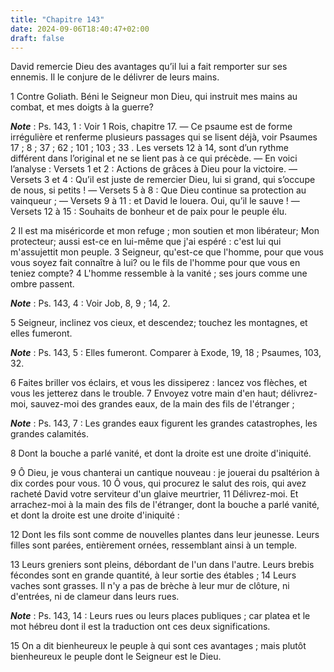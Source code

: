 ```yaml
---
title: "Chapitre 143"
date: 2024-09-06T18:40:47+02:00
draft: false
---
```



David remercie Dieu des avantages qu’il lui a fait remporter sur ses ennemis.
Il le conjure de le délivrer de leurs mains.


1 Contre Goliath. Béni le Seigneur mon Dieu, qui instruit mes mains au combat, et mes doigts à la guerre?

***Note*** :  Ps. 143, 1 : Voir 1 Rois, chapitre 17. ― Ce psaume est de forme irrégulière et renferme plusieurs passages qui se lisent déjà, voir Psaumes 17 ; 8 ; 37 ; 62 ; 101 ; 103 ; 33 . Les versets 12 à 14, sont d’un rythme différent dans l’original et ne se lient pas à ce qui précède. ― En voici l’analyse : Versets 1 et 2 : Actions de grâces à Dieu pour la victoire. ― Versets 3 et 4 : Qu’il est juste de remercier Dieu, lui si grand, qui s’occupe de nous, si petits ! ― Versets 5 à 8 : Que Dieu continue sa protection au vainqueur ; ― Versets 9 à 11 : et David le louera. Oui, qu’il le sauve ! ― Versets 12 à 15 : Souhaits de bonheur et de paix pour le peuple élu.


2 Il est ma miséricorde et mon refuge ; mon soutien et mon libérateur; Mon protecteur; aussi est-ce en lui-même que j'ai espéré : c'est lui qui m'assujettit mon peuple. 3 Seigneur, qu'est-ce que l'homme, pour que vous vous soyez fait connaître à lui? ou le fils de l'homme pour que vous en teniez compte? 4 L'homme ressemble à la vanité ; ses jours comme une ombre passent.

***Note*** :  Ps. 143, 4 : Voir Job, 8, 9 ; 14, 2.


5 Seigneur, inclinez vos cieux, et descendez; touchez les montagnes, et elles fumeront.

***Note*** :  Ps. 143, 5 : Elles fumeront. Comparer à Exode, 19, 18 ; Psaumes, 103, 32.

6 Faites briller vos éclairs, et vous les dissiperez : lancez vos flèches, et vous les jetterez dans le trouble. 7 Envoyez votre main d'en haut; délivrez-moi, sauvez-moi des grandes eaux, de la main des fils de l'étranger ;

***Note*** :  Ps. 143, 7 : Les grandes eaux figurent les grandes catastrophes, les grandes calamités.

8 Dont la bouche a parlé vanité, et dont la droite est une droite d'iniquité.


9 Ô Dieu, je vous chanterai un cantique nouveau : je jouerai du psaltérion à dix cordes pour vous. 10 Ô vous, qui procurez le salut des rois, qui avez racheté David votre serviteur d'un glaive meurtrier, 11 Délivrez-moi. Et arrachez-moi à la main des fils de l'étranger, dont la bouche a parlé vanité, et dont la droite est une droite d'iniquité :


12 Dont les fils sont comme de nouvelles plantes dans leur jeunesse. Leurs filles sont parées, entièrement ornées, ressemblant ainsi à un temple.


13 Leurs greniers sont pleins, débordant de l'un dans l'autre. Leurs brebis fécondes sont en grande quantité, à leur sortie des étables ; 14 Leurs vaches sont grasses. Il n'y a pas de brèche à leur mur de clôture, ni d'entrées, ni de clameur dans leurs rues.

***Note*** :  Ps. 143, 14 : Leurs rues ou leurs places publiques ; car platea et le mot hébreu dont il est la traduction ont ces deux significations.


15 On a dit bienheureux le peuple à qui sont ces avantages ; mais plutôt bienheureux le peuple dont le Seigneur est le Dieu.

